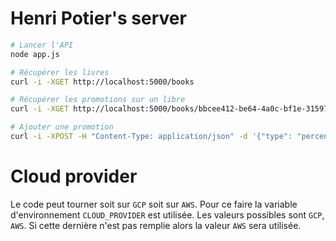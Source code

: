 # Henri Potier's server

````bash
# Lancer l'API
node app.js

# Récupérer les livres
curl -i -XGET http://localhost:5000/books

# Récupérer les promotions sur un libre
curl -i -XGET http://localhost:5000/books/bbcee412-be64-4a0c-bf1e-315977acd924/promotions

# Ajouter une promotion
curl -i -XPOST -H "Content-Type: application/json" -d '{"type": "percentage", "value": 35}' http://localhost:5000/promotions
````

# Cloud provider
Le code peut tourner soit sur `GCP` soit sur `AWS`. Pour ce faire la variable d'environnement `CLOUD_PROVIDER` est utilisée.
Les valeurs possibles sont `GCP`, `AWS`. Si cette dernière n'est pas remplie alors la valeur `AWS` sera utilisée.